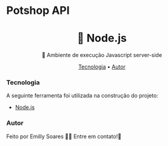 <h1>Potshop API</h1>

<h1 align="center">🔗 Node.js</h1>
<p align="center">🚀 Ambiente de execução Javascript server-side</p>

<p align="center">
  <a href="#Tecnologia">Tecnologia</a> • 
 <a href="#autor">Autor</a>
</p>

### Tecnologia 
A seguinte ferramenta foi utilizada na construção do projeto:
- [Node.js](https://nodejs.org/pt-br/docs)

### Autor
Feito por Emilly Soares 👋🏽 Entre em contato!🚀
